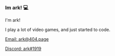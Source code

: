 ### Im ark! 💻

I'm ark! 

I play a lot of video games, and just started to code.

[Email: ark@404.page](https://github.com/ark-404)

[Discord: ark#1919](https://github.com/ark-404)




<!--
**ark-404/ark-404** is a ✨ _special_ ✨ repository because its `README.md` (this file) appears on your GitHub profile.

